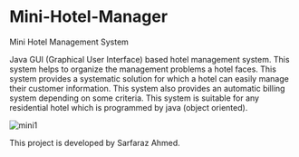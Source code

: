 # Mini-Hotel-Manager
Mini Hotel Management System

Java GUI (Graphical User Interface) based hotel management system. This system helps to organize the management problems a hotel faces. This system provides a systematic solution for which a hotel can easily manage their customer information. This system also provides an automatic billing system depending on some criteria. This system is suitable for any residential hotel which is programmed by java (object oriented).


![mini1](https://user-images.githubusercontent.com/21248324/45143069-f881a400-b1db-11e8-808a-f3b056c1a7be.jpg)


This project is developed by Sarfaraz Ahmed.
